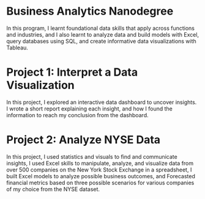# Business Analytics Nanodegree
In this program, I learnt foundational data skills that apply across functions and industries, and I also learnt to analyze data and build models with Excel, query databases using SQL, and create informative data visualizations with Tableau.

# Project 1: Interpret a Data Visualization
In this project, I explored an interactive data dashboard to uncover insights. I wrote a short report explaining each insight, and how I found the information to reach my conclusion from the dashboard.

# Project 2: Analyze NYSE Data
In this project, I used statistics and visuals to find and communicate insights, I used Excel skills to manipulate, analyze, and visualize data from over 500 companies on the New York Stock Exchange in a spreadsheet, I built Excel models to analyze possible business outcomes, and Forecasted financial metrics based on three possible scenarios for various companies of my choice from the NYSE dataset.


